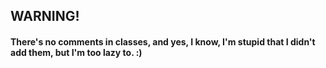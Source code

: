## WARNING!
#### There's no comments in classes, and yes, I know, I'm stupid that I didn't add them, but I'm too lazy to. :)
